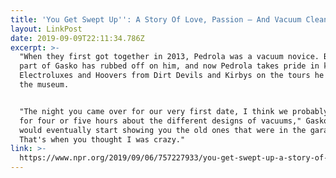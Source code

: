 ```yaml
---
title: 'You Get Swept Up'': A Story Of Love, Passion — And Vacuum Cleaners'
layout: LinkPost
date: 2019-09-09T22:11:34.786Z
excerpt: >-
  "When they first got together in 2013, Pedrola was a vacuum novice. But that
  part of Gasko has rubbed off on him, and now Pedrola takes pride in knowing
  Electroluxes and Hoovers from Dirt Devils and Kirbys on the tours he gives at
  the museum.


  "The night you came over for our very first date, I think we probably talked
  for four or five hours about the different designs of vacuums," Gasko says. "I
  would eventually start showing you the old ones that were in the garage.
  That's when you thought I was crazy."
link: >-
  https://www.npr.org/2019/09/06/757227933/you-get-swept-up-a-story-of-love-passion-and-vacuum-cleaners
---
```


